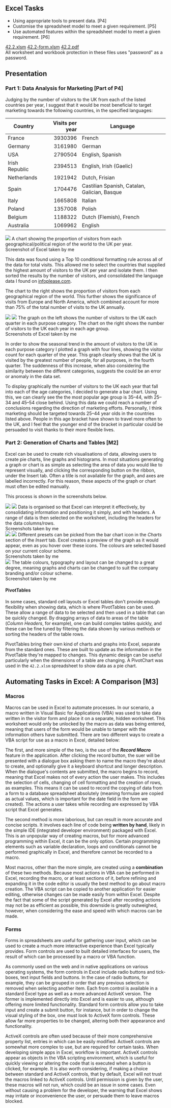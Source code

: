 ## Excel Tasks

* Using appropriate tools to present data. [P4]
* Customise the spreadsheet model to meet a given requirement. [P5]
* Use automated features within the spreadsheet model to meet a given requirement. [P6]

<div class="f">
	<a href="/btec/f/42.2.xlsm" class="ref">42.2.xlsm</a>
	<a href="/btec/f/42.2-form.xlsm" class="ref">42.2-form.xlsm</a>
	<a href="/btec/f/42.2.pdf" class="ref">42.2.pdf</a>
</div>

<div class="n">All worksheet and workbook protection in these files uses "password" as a password.</div>

## Presentation

### Part 1: Data Analysis for Marketing [Part of P4]

Judging by the number of visitors to the UK from each of the listed countries per year, I suggest that it would be most beneficial to target marketing towards the following countries, in the specified languages:

| Country			| Visits per year	| Language											
|-------------------|------------------:| --------
| France			| 3930396			| French
| Germany			| 3161980			| German
| USA				| 2790504			| English, Spanish
| Irish Republic	| 2394513			| English, Irish (Gaelic)
| Netherlands		| 1921942			| Dutch, Frisian
| Spain				| 1704476			| Castilian Spanish, Catalan, Galician, Basque
| Italy				| 1665808			| Italian
| Poland			| 1357008			| Polish
| Belgium			| 1188322			| Dutch (Flemish), French
| Australia			| 1069962			| English

<div class="i r">
	<img src="/btec/img/42.2.3.png">
	A chart showing the proportion of visitors from each geographical/political region of the world to the UK per year.
	<div>Screenshot of Excel taken by me</div>
</div>

This data was found using a Top 10 conditional formatting rule across all of the data for total visits. This allowed me to select the countries that supplied the highest amount of visitors to the UK per year and isolate them. I then sorted the results by the number of visitors, and consolidated the language data I found on [infoplease.com](http://www.infoplease.com/ipa/A0855611.html).

The chart to the right shows the proportion of visitors from each geographical region of the world. This further shows the significance of visits from Europe and North America, which combined account for more than 75% of the total number of visits to the UK annually.

<div class="i h">
	<img src="/btec/img/42.2.1.png">
	<img src="/btec/img/42.2.2.png">
	The graph on the left shows the number of visitors to the UK each quarter in each purpose category. The chart on the right shows the number of visitors to the UK each year in each age group.
	<div>Screenshots of Excel taken by me</div>
</div>

In order to show the seasonal trend in the amount of visitors to the UK in each purpose category I plotted a graph with four lines, showing the visitor count for each quarter of the year. This graph clearly shows that the UK is visited by the greatest number of people, for all purposes, in the fourth quarter. The suddenness of this increase, when also considering the similarity between the different categories, suggests the could be an error or anomaly in the data set.

To display graphically the number of visitors to the UK each year that fall into each of the age categories, I decided to generate a bar chart. Using this, we can clearly see the the most popular age group is 35&ndash;44, with 25&ndash;34 and 45&ndash;54 close behind. Using this data we could reach a number of conclusions regarding the direction of marketing efforts. Personally, I think marketing should be targeted towards 25&ndash;44 year olds in the countries listed above. People in this age bracket have shown to travel more often to the UK, and I feel that the younger end of the bracket in particular could be persuaded to visit thanks to their more flexible lives.

### Part 2: Generation of Charts and Tables [M2]

Excel can be used to create rich visualisations of data, allowing users to create pie charts, line graphs and histograms. In most situations generating a graph or chart is as simple as selecting the area of data you would like to represent visually, and clicking the corresponding button on the ribbon, under the Insert tab. Often a title is not available for the graph, and axes are labelled incorrectly. For this reason, these aspects of the graph or chart must often be edited manually.

This process is shown in the screenshots below.

<div class="i h">
	<img src="/btec/img/42.2.4.png">
	<img src="/btec/img/42.2.5.png">
	Data is organised so that Excel can interpret it effectively, by consolidating information and positioning it simply, and with headers. A range of data is then selected on the worksheet, including the headers for the data columns/rows.
	<div>Screenshots taken by me</div>
</div>

<div class="i h">
	<img src="/btec/img/42.2.6.png">
	<img src="/btec/img/42.2.7.png">
	Different presets can be picked from the bar chart icon in the <em>Charts</em> section of the <em>Insert</em> tab. Excel creates a preview of the graph as it would appear, even as you hover over these icons. The colours are selected based on your current colour scheme.
	<div>Screenshots taken by me</div>
</div>

<div class="i">
	<img src="/btec/img/42.2.8.png">
	The table colours, typography and layout can be changed to a great degree, meaning graphs and charts can be changed to suit the company branding and/or colour scheme.
	<div>Screenshot taken by me</div>
</div>

#### PivotTables

In some cases, standard cell layouts or Excel tables don't provide enough flexibility when showing data, which is where PivotTables can be used. These allow a range of data to be selected and then used in a table that can be quickly changed. By dragging arrays of data to areas of the table (*Column Headers*, for example), one can build complex tables quickly, and these can be fine tuned by filtering the data shown by various methods or sorting the headers of the table rows.

PivotTables bring their own kind of charts and graphs into Excel, separate from the standard ones. These are built to update as the information in the PivotTable they're mapped to changes. This dynamic design can be useful particularly when the dimensions of a table are changing. A PivotChart was used in the `42.2.xlsm` spreadsheet to show data as a pie chart.

## Automating Tasks in Excel: A Comparison [M3]

### Macros

Macros can be used in Excel to automate processes. In our scenario, a macro written in Visual Basic for Applications (VBA) was used to take data written in the visitor form and place it on a separate, hidden worksheet. This worksheet would only be unlocked by the macro as data was being entered, meaning that users of the form would be unable to tamper with the information others have submitted. There are two different ways to create a VBA script for use as a macro in Excel, detailed below:

The first, and more simple of the two, is the use of the ***Record Macro*** feature in the application. After clicking the record button, the suer will be presented with a dialogue box asking them to name the macro they're about to create, and optionally give it a keyboard shortcut and longer description. When the dialogue's contents are submitted, the macro begins to record, meaning that Excel makes not of every action the user makes. This includes the selection of cells, changing of cell formatting and the creation of rows, as examples. This means it can be used to record the copying of data from a form to a database spreadsheet absolutely (meaning formulae are copied as actual values, which is important for the date field in the form we created). The actions a user takes while recording are expressed by VBA script that Excel generates.

The second method is more laborious, but can result in more accurate and concise scripts. It involves each line of code being **written by hand**, likely in the simple IDE (integrated developer environment) packaged with Excel. This is an unpopular way of creating macros, but for more advanced programming within Excel, it can be the only option. Certain programming elements such as variable declaration, loops and conditionals cannot be performed graphically in Excel, and therefore cannot be recorded to a macro.

Most macros, other than the more simple, are created using a **combination** of these two methods. Because most actions in VBA can be performed in Excel, recording the macro, or at least sections of it, before refining and expanding it in the code editor is usually the best method to go about macro creation. The VBA script can be copied to another application for easier editing, otherwise changes can be made easily from within Excel. Despite the fact that some of the script generated by Excel after recording actions may not be as efficient as possible, this downside is greatly outweighed, however, when considering the ease and speed with which macros can be made.

### Forms

Forms in spreadsheets are useful for gathering user input, which can be used to create a much more interactive experience than Excel typically provides. Form controls are used to built detailed interfaces for users, the result of which can be processed by a macro or VBA function.

As commonly used on the web and in native applications on various operating systems, the form controls in Excel include radio buttons and tick-boxes, text input fields and buttons. In the case of radio buttons, for example, they can be grouped in order that any previous selection is removed when selecting another item. Each from control is available in a standard Excel type as well as a more advanced ActiveX version. The former is implemented directly into Excel and is easier to use, although offering more limited functionality. Standard form controls allow you to take input and create a submit button, for instance, but in order to change the visual styling of the box, one must look to ActiveX form controls. These allow far more properties to be changed, altering both their appearance and functionality.

ActiveX controls are often used because of their more comprehensive property list, entries in which can be easily modified. ActiveX controls are somewhat more complex to use, but are required for certain tasks. When developing simple apps in Excel, workflow is important. ActiveX controls appear as objects in the VBA scripting environment, which is useful for quickly viewing or altering the code that is executed when a button is clicked, for example. It is also worth considering, if making a choice between standard and ActiveX controls, that by default, Excel will not trust the macros linked to ActiveX controls. Until permission is given by the user, these macros will not run, which could be an issue in some cases. Even without causing a problem for the developer, the warning that Excel shows may irritate or inconvenience the user, or persuade them to leave macros blocked.